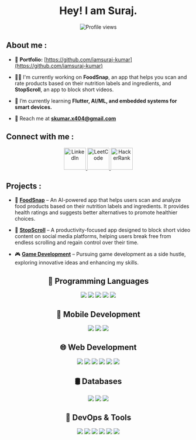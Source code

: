 <h1 align="center">Hey! I am Suraj.</h1>

<p align="center">
  <img src="https://komarev.com/ghpvc/?username=yourusername&color=blue&style=flat-square" alt="Profile views">
</p>

## About me :
- 📂 **Portfolio:** [https://github.com/iamsuraj-kumar](https://github.com/iamsuraj-kumar)
  
- 👨‍💻 I'm currently working on **FoodSnap**, an app that helps you scan and rate products based on their nutrition labels and ingredients, and **StopScroll**, an app to block short videos.
  
- 📖 I’m currently learning **Flutter, AI/ML, and embedded systems for smart devices.**
   
- 📧 Reach me at [**skumar.x404@gmail.com**](mailto:skumar.x404@gmail.com) 

## Connect with me :
<p align="center">
  <a href="https://linkedin.com/in/yourusername" target="_blank">
    <img src="https://img.icons8.com/color/48/000000/linkedin.png" alt="LinkedIn" width="60" height="60"/>
  </a>
  <a href="https://your-portfolio-link.com" target="_blank">
    <img src="https://i0.wp.com/turingplanet.org/wp-content/uploads/2020/05/LeetCode_logo.png" alt="LeetCode" width="60" height="60"/>
  </a>
  <a href="https://www.hackerrank.com/yourusername" target="_blank">
    <img src="https://cdn-1.webcatalog.io/catalog/hackerrank/hackerrank-icon.png" alt="HackerRank" width="60" height="60"/>
  </a>
</p>



## Projects :
- 📱 **[FoodSnap](#)** – An AI-powered app that helps users scan and analyze food products based on their nutrition labels and ingredients. It provides health ratings and suggests better alternatives to promote healthier choices.
  
- 🚫 **[StopScroll](#)** – A productivity-focused app designed to block short video content on social media platforms, helping users break free from endless scrolling and regain control over their time.
  
- 🎮 **[Game Development](#)** – Pursuing game development as a side hustle, exploring innovative ideas and enhancing my skills. 


<div align="center">
  
  <!-- Programming Languages -->
  <h2>🚀 Programming Languages</h2>
  <p>
    <img src="https://img.shields.io/badge/C-00599C?style=for-the-badge&logo=c&logoColor=white">
    <img src="https://img.shields.io/badge/C++-00599C?style=for-the-badge&logo=c%2B%2B&logoColor=white">
    <img src="https://img.shields.io/badge/Java-ED8B00?style=for-the-badge&logo=java&logoColor=white">
    <img src="https://img.shields.io/badge/Python-3776AB?style=for-the-badge&logo=python&logoColor=white">
    <img src="https://img.shields.io/badge/Dart-0175C2?style=for-the-badge&logo=dart&logoColor=white">
  </p>

  <!-- Mobile Development -->
  <h2>📱 Mobile Development</h2>
  <p>
    <img src="https://img.shields.io/badge/Android-3DDC84?style=for-the-badge&logo=android&logoColor=white">
    <img src="https://img.shields.io/badge/Kotlin-0095D5?style=for-the-badge&logo=kotlin&logoColor=white">
    <img src="https://img.shields.io/badge/Flutter-02569B?style=for-the-badge&logo=flutter&logoColor=white">
  </p>

  <!-- Web Development -->
  <h2>🌐 Web Development</h2>
  <p>
    <img src="https://img.shields.io/badge/HTML5-E34F26?style=for-the-badge&logo=html5&logoColor=white">
    <img src="https://img.shields.io/badge/CSS3-1572B6?style=for-the-badge&logo=css3&logoColor=white">
    <img src="https://img.shields.io/badge/JavaScript-F7DF1E?style=for-the-badge&logo=javascript&logoColor=black">
    <img src="https://img.shields.io/badge/Bootstrap-7952B3?style=for-the-badge&logo=bootstrap&logoColor=white">
    <img src="https://img.shields.io/badge/Node.js-339933?style=for-the-badge&logo=nodedotjs&logoColor=white">
    <img src="https://img.shields.io/badge/Express.js-000000?style=for-the-badge&logo=express&logoColor=white">
  </p>

  <!-- Databases -->
  <h2>🛢️ Databases</h2>
  <p>
    <img src="https://img.shields.io/badge/MySQL-4479A1?style=for-the-badge&logo=mysql&logoColor=white">
    <img src="https://img.shields.io/badge/PostgreSQL-316192?style=for-the-badge&logo=postgresql&logoColor=white">
    <img src="https://img.shields.io/badge/MongoDB-4EA94B?style=for-the-badge&logo=mongodb&logoColor=white">
  </p>

  <!-- DevOps & Tools -->
  <h2>🔧 DevOps & Tools</h2>
  <p>
    <img src="https://img.shields.io/badge/Git-F05032?style=for-the-badge&logo=git&logoColor=white">
    <img src="https://img.shields.io/badge/GitHub-181717?style=for-the-badge&logo=github&logoColor=white">
    <img src="https://img.shields.io/badge/Docker-2496ED?style=for-the-badge&logo=docker&logoColor=white">
    <img src="https://img.shields.io/badge/Linux-FCC624?style=for-the-badge&logo=linux&logoColor=black">
    <img src="https://img.shields.io/badge/AWS-232F3E?style=for-the-badge&logo=amazon-aws&logoColor=white">
    <img src="https://img.shields.io/badge/Nginx-009639?style=for-the-badge&logo=nginx&logoColor=white">
  </p>

</div>
